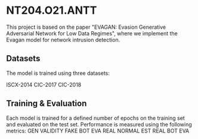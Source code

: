 # NT204.O21.ANTT
 This project is based on the paper "EVAGAN: Evasion Generative Adversarial Network for Low Data Regimes", where we implement the Evagan model for network intrusion detection.

## Datasets
The model is trained using three datasets:

ISCX-2014
CIC-2017
CIC-2018
## Training & Evaluation
Each model is trained for a defined number of epochs on the training set and evaluated on the test set. Performance is measured using the following metrics:
GEN VALIDITY
FAKE BOT EVA
REAL NORMAL EST
REAL BOT EVA
